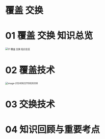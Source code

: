 # 覆盖 交换



# 01 覆盖 交换 知识总览

<img src="https://cvp.oss-cn-shanghai.aliyuncs.com/picgo/202406221057712.png" alt="01 覆盖 交换 知识总览" style="zoom:50%;" />



# 02 覆盖技术

<img src="https://cvp.oss-cn-shanghai.aliyuncs.com/picgo/202406221108750.png" alt="image-20240622110826308" style="zoom: 50%;" />



# 03 交换技术





# 04 知识回顾与重要考点

